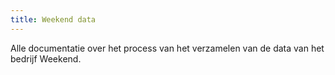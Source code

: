 ```yaml
---
title: Weekend data
---
```


Alle documentatie over het process van het verzamelen van de data van het bedrijf Weekend.